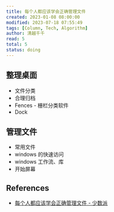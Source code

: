 ```yaml
---
title: 每个人都应该学会正确管理文件
created: 2023-01-08 08:00:00
modified: 2023-07-18 07:55:49
tags: [Column, Tech, Algorithm]
author: 清越千千
read: 5
total: 5
status: doing
---
```


## 整理桌面

-  文件分类
- 合理归档
- Fences - 栅栏分类软件
- Dock

## 管理文件

- 常用文件
- windows 的快速访问
- windows 工作流、库
- 开始屏幕

## References

- [每个人都应该学会正确管理文件 - 少数派](https://localhost/#)
